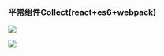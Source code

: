 ### 平常组件Collect(react+es6+webpack)

![](https://i.imgur.com/pW5uZHU.jpg)

![](https://i.imgur.com/EgNiLjq.png)